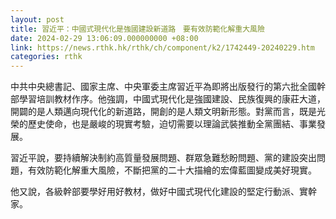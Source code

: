 ```yaml
---
layout: post
title: 習近平：中國式現代化是強國建設新道路　要有效防範化解重大風險
date: 2024-02-29 13:06:09.000000000 +08:00
link: https://news.rthk.hk/rthk/ch/component/k2/1742449-20240229.htm
categories: rthk
---
```


中共中央總書記、國家主席、中央軍委主席習近平為即將出版發行的第六批全國幹部學習培訓教材作序。他強調，中國式現代化是強國建設、民族復興的康莊大道，開闢的是人類邁向現代化的新道路，開創的是人類文明新形態。對黨而言，既是光榮的歷史使命，也是嚴峻的現實考驗，迫切需要以理論武裝推動全黨團結、事業發展。

習近平說，要持續解決制約高質量發展問題、群眾急難愁盼問題、黨的建設突出問題，有效防範化解重大風險，不斷把黨的二十大描繪的宏偉藍圖變成美好現實。

他又說，各級幹部要學好用好教材，做好中國式現代化建設的堅定行動派、實幹家。

